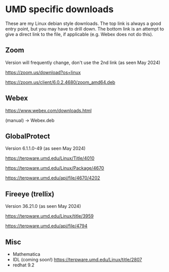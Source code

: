 # UMD specific downloads

These are my Linux debian style downloads. The top link is always a good entry point,
but you may have to drill down. The bottom link is an attempt to give a direct link
to the file, if applicable (e.g. Webex does not do this).


## Zoom

Version will frequently change, don't use the 2nd link (as seen May 2024)

https://zoom.us/download?os=linux

https://zoom.us/client/6.0.2.4680/zoom_amd64.deb

## Webex

https://www.webex.com/downloads.html

(manual) -> Webex.deb

## GlobalProtect

Version 6.1.1.0-49 (as seen May 2024)

https://terpware.umd.edu/Linux/Title/4010

https://terpware.umd.edu/Linux/Package/4670

https://terpware.umd.edu/api/file/4670/4202


## Fireeye (trellix)

Version 36.21.0 (as seen May 2024)

https://terpware.umd.edu/Linux/title/3959

https://terpware.umd.edu/api/file/4794


## Misc

* Mathematica
* IDL (coming soon!)    https://terpware.umd.edu/Linux/title/2807
* redhat 9.2
